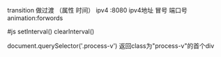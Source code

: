 transition 做过渡 （属性  时间）
ipv4 :8080
ipv4地址 冒号 端口号
animation:forwords

#js
setInterval()     clearInterval()


document.querySelector('.process-v') 返回class为"process-v"的首个div
